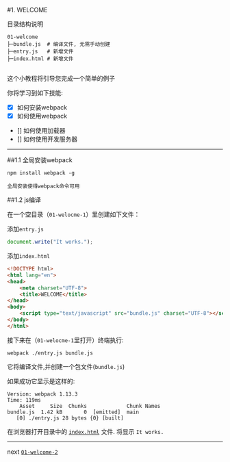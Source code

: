 #1. WELCOME

目录结构说明

```
01-welcome
├─bundle.js  # 编译文件, 无需手动创建
├─entry.js   # 新增文件
├─index.html # 新增文件
    
```

这个小教程将引导您完成一个简单的例子

你将学习到如下技能:
* [x] 如何安装webpack
* [x] 如何使用webpack
* [] 如何使用加载器
* [] 如何使用开发服务器

---------------------------------------

##1.1 全局安装webpack

```shell
npm install webpack -g
```
    全局安装使得webpack命令可用

##1.2 js编译

在一个空目录（`01-welocme-1`）里创建如下文件：

添加`entry.js`

```js
document.write("It works.");
```

添加`index.html`

```html
<!DOCTYPE html>
<html lang="en">
<head>
    <meta charset="UTF-8">
    <title>WELCOME</title>
</head>
<body>
    <script type="text/javascript" src="bundle.js" charset="UTF-8"></script>
</body>
</html>    
``` 
接下来在（`01-welocme-1`里打开）终端执行:

```shell
webpack ./entry.js bundle.js
```

它将编译文件,并创建一个包文件(`bundle.js`)

如果成功它显示是这样的:

```shell
Version: webpack 1.13.3
Time: 119ms
    Asset     Size  Chunks             Chunk Names
bundle.js  1.42 kB       0  [emitted]  main
   [0] ./entry.js 28 bytes {0} [built]
```

在浏览器打开目录中的 [`index.html`](https://cestr.github.io/webpack-tutorials/01-welcome-1/ "这是一个例子") 文件. 将显示 `It works.`

---------------

next [`01-welcome-2`](/01-welcome-2 "welcome")
